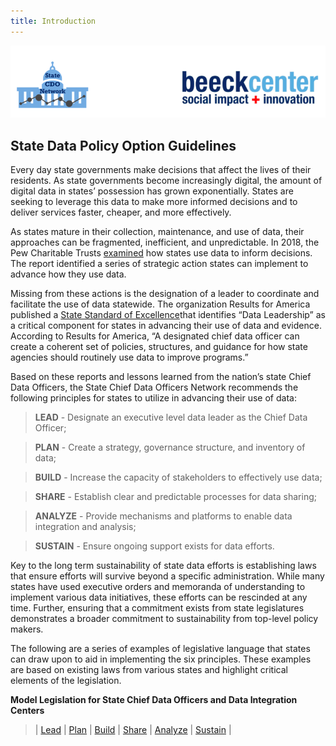 ```yaml
---
title: Introduction
---
```

![Beeck Center State Chief Data Officers Network](/images/header.png)

## State Data Policy Option Guidelines
 
Every day state governments make decisions that affect the lives of their residents. As state governments become increasingly digital, the amount of digital data in states’ possession has grown exponentially. States are seeking to leverage this data to make more informed decisions and to deliver services faster, cheaper, and more effectively.
 
As states mature in their collection, maintenance, and use of data, their approaches can be fragmented, inefficient, and unpredictable. In 2018, the Pew Charitable Trusts [examined](https://www.pewtrusts.org/-/media/assets/2018/02/dasa_how_states_use_data_report_v5.pdf) how states use data to inform decisions. The report identified a series of strategic action states can implement to advance how they use data.
 
Missing from these actions is the designation of a leader to coordinate and facilitate the use of data statewide. The organization Results for America published a [State Standard of Excellence](https://2019state.results4america.org/)that identifies “Data Leadership” as a critical component for states in advancing their use of data and evidence. According to Results for America, “A designated chief data officer can create a coherent set of policies, structures, and guidance for how state agencies should routinely use data to improve programs.”
 
Based on these reports and lessons learned from the nation’s state Chief Data Officers, the State Chief Data Officers Network recommends the following principles for states to utilize in advancing their use of data:
 
> **LEAD** - Designate an executive level data leader as the Chief Data Officer;

> **PLAN**  - Create a strategy, governance structure, and inventory of data;

> **BUILD** - Increase the capacity of stakeholders to effectively use data;

> **SHARE** - Establish clear and predictable processes for data sharing;

> **ANALYZE** - Provide mechanisms and platforms to enable data integration and analysis;

> **SUSTAIN** - Ensure ongoing support exists for data efforts.
 
Key to the long term sustainability of state data efforts is establishing laws that ensure efforts will survive beyond a specific administration. While many states have used executive orders and memoranda of understanding to implement various data initiatives, these efforts can be rescinded at any time. Further, ensuring that a commitment exists from state legislatures demonstrates a broader commitment to sustainability from top-level policy makers.
 
The following are a series of examples of legislative language that states can draw upon to aid in implementing the six principles. These examples are based on existing laws from various states and highlight critical elements of the legislation.

**Model Legislation for State Chief Data Officers and Data Integration Centers**

> | [Lead](/lead/) | [Plan](/plan/) | [Build](/build/) | [Share](/share/) | [Analyze](/analyze) | [Sustain](/sustain/) |

